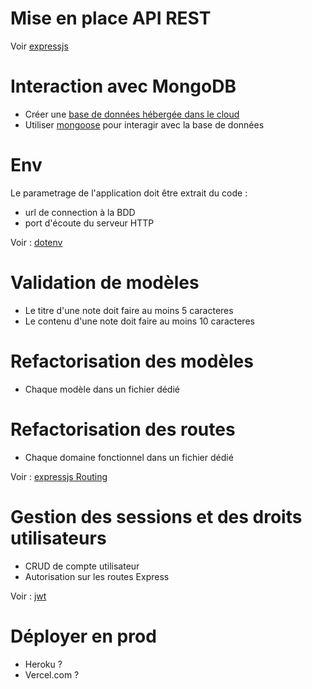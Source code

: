 # Mise en place API REST

Voir [expressjs](https://expressjs.com/)

# Interaction avec MongoDB

- Créer une [base de données hébergée dans le cloud](https://cloud.mongodb.com)
- Utiliser [mongoose](https://mongoosejs.com/) pour interagir avec la base de données

# Env
Le parametrage de l'application doit être extrait du code :

  - url de connection à la BDD
  - port d'écoute du serveur HTTP

Voir : [dotenv](https://www.npmjs.com/package/dotenv)

# Validation de modèles

 - Le titre d'une note doit faire au moins 5 caracteres
 - Le contenu d'une note doit faire au moins 10 caracteres

# Refactorisation des modèles

 - Chaque modèle dans un fichier dédié

# Refactorisation des routes

- Chaque domaine fonctionnel dans un fichier dédié

Voir : [expressjs Routing](https://expressjs.com/en/guide/routing.html)

# Gestion des sessions et des droits utilisateurs

 - CRUD de compte utilisateur
 - Autorisation sur les routes Express

 Voir : [jwt](https://stackabuse.com/authentication-and-authorization-with-jwts-in-express-js/)


# Déployer en prod
- Heroku ?
- Vercel.com ?